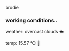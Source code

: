 brodie

<!--weather_start-->
### working conditions..

weather: overcast clouds ☁️

temp: 15.57 °C 👕

<!--weather_end-->
